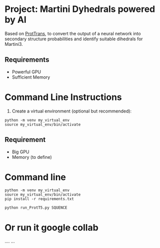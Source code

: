 # Project: Martini Dyhedrals powered by AI

Based on [ProtTrans](https://github.com/agemagician/ProtTrans), to convert the output of a neural network into secondary structure probabilities and identify suitable dihedrals for Martini3.

## Requirements

- Powerful GPU
- Sufficient Memory 

# Command Line Instructions

1. Create a virtual environment (optional but recommended):

```
python -m venv my_virtual_env
source my_virtual_env/bin/activate
```

## Requirement 

- Big GPU
- Memory (to define)



# Command line
```
python -m venv my_virtual_env
source my_virtual_env/bin/activate
pip install -r requirements.txt

python run_ProtT5.py SQUENCE
```

# Or run it google collab 

....
...